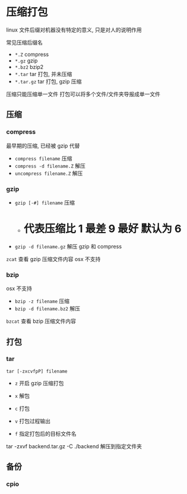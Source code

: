 # 压缩打包

linux 文件后缀对机器没有特定的意义, 只是对人的说明作用

常见压缩后缀名

- `*.Z` compress
- `*.gz` gzip
- `*.bz2` bzip2
- `*.tar` tar 打包, 并未压缩
- `*.tar.gz` tar 打包, gzip 压缩
  
压缩只能压缩单一文件
打包可以将多个文件/文件夹导报成单一文件

## 压缩

### compress

最早期的压缩, 已经被 gzip 代替

- `compress filename` 压缩
- `compress -d filename.Z` 解压
- `uncompress filename.Z` 解压

### gzip

- `gzip [-#] filename` 压缩
  - # 代表压缩比 1 最差 9 最好 默认为 6
- `gzip -d filename.gz` 解压 gzip 和 compress

`zcat` 查看 gzip 压缩文件内容 osx 不支持

### bzip

osx 不支持

- `bzip -z filename` 压缩
- `bzip -d filename.bz2` 解压
  
`bzcat` 查看 bzip 压缩文件内容

## 打包

### tar

`tar [-zxcvfpP] filename`

- `z` 开启 gzip 压缩打包
  
- `x` 解包
- `c` 打包

- `v` 打包过程输出
- `f` 指定打包后的目标文件名

tar -zxvf backend.tar.gz -C ./backend 解压到指定文件夹

## 备份

### cpio

